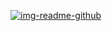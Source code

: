 <a href="https://ibb.co/wrHY5fM"><img src="https://i.ibb.co/5xD2bPB/img-readme-github.png" alt="img-readme-github" border="0"></a>
